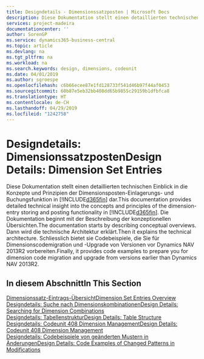 ```yaml
---
title: Designdetails - Dimensionssatzposten | Microsoft Docs
description: Diese Dokumentation stellt einen detaillierten technischen Einblick in die Urheberrechtshinweise und Prinzipien bereit, die verwendet werden, um die Dimensionsposten-Einlagerungs- und Buchungsfunktion in  neu zu gestalten.
services: project-madeira
documentationcenter: ''
author: SorenGP
ms.service: dynamics365-business-central
ms.topic: article
ms.devlang: na
ms.tgt_pltfrm: na
ms.workload: na
ms.search.keywords: design, dimensions, codeunit
ms.date: 04/01/2019
ms.author: sgroespe
ms.openlocfilehash: c6b66ecee87e1fd128733f541d46b97f44af0453
ms.sourcegitcommit: 60b87e5eb32bb408dd65b9855c29159b1dfbfca8
ms.translationtype: HT
ms.contentlocale: de-CH
ms.lasthandoff: 04/29/2019
ms.locfileid: "1242758"
---
```

# <a name="design-details-dimension-set-entries"></a><span data-ttu-id="f96eb-103">Designdetails: Dimensionssatzposten</span><span class="sxs-lookup"><span data-stu-id="f96eb-103">Design Details: Dimension Set Entries</span></span>
<span data-ttu-id="f96eb-104">Diese Dokumentation stellt einen detaillierten technischen Einblick in die Konzepte und Prinzipien der Dimensionsposten-Einlagerungs- und Buchungsfunktion in [!INCLUDE[d365fin](includes/d365fin_md.md)] dar.</span><span class="sxs-lookup"><span data-stu-id="f96eb-104">This documentation provides detailed technical insight into the concepts and principles of the dimension-entry storing and posting functionality in [!INCLUDE[d365fin](includes/d365fin_md.md)].</span></span> <span data-ttu-id="f96eb-105">Die Dokumentation beginnt mit der Beschreibung der konzeptionellen Übersichten.</span><span class="sxs-lookup"><span data-stu-id="f96eb-105">The documentation starts by describing conceptual overviews.</span></span> <span data-ttu-id="f96eb-106">Dann wird die technische Architektur erklärt.</span><span class="sxs-lookup"><span data-stu-id="f96eb-106">Then it explains the technical architecture.</span></span> <span data-ttu-id="f96eb-107">Schliesslich bietet sie Codebeispiele, die Sie für Dimensionscodemigration und -Upgrade von Versionen vor Dynamics NAV 2013R2 vorbereiten.</span><span class="sxs-lookup"><span data-stu-id="f96eb-107">Finally, it provides code examples to prepare you for dimension code migration and upgrade from versions earlier than Dynamics NAV 2013R2.</span></span>  

## <a name="in-this-section"></a><span data-ttu-id="f96eb-108">In diesem Abschnitt</span><span class="sxs-lookup"><span data-stu-id="f96eb-108">In This Section</span></span>  
[<span data-ttu-id="f96eb-109">Dimensionssatz-Eintrags-Übersicht</span><span class="sxs-lookup"><span data-stu-id="f96eb-109">Dimension Set Entries Overview</span></span>](design-details-dimension-set-entries-overview.md)  
[<span data-ttu-id="f96eb-110">Designdetails: Suche nach Dimensionskombinationen</span><span class="sxs-lookup"><span data-stu-id="f96eb-110">Design Details: Searching for Dimension Combinations</span></span>](design-details-searching-for-dimension-combinations.md)  
[<span data-ttu-id="f96eb-111">Designdetails: Tabellenstruktur</span><span class="sxs-lookup"><span data-stu-id="f96eb-111">Design Details: Table Structure</span></span>](design-details-table-structure.md)  
[<span data-ttu-id="f96eb-112">Designdetails: Codeunit 408 Dimension Management</span><span class="sxs-lookup"><span data-stu-id="f96eb-112">Design Details: Codeunit 408 Dimension Management</span></span>](design-details-codeunit-408-dimension-management.md)  
[<span data-ttu-id="f96eb-113">Designdetails: Codebeispiele von geänderten Mustern in Änderungen</span><span class="sxs-lookup"><span data-stu-id="f96eb-113">Design Details: Code Examples of Changed Patterns in Modifications</span></span>](design-details-code-examples-of-changed-patterns-in-modifications.md)
